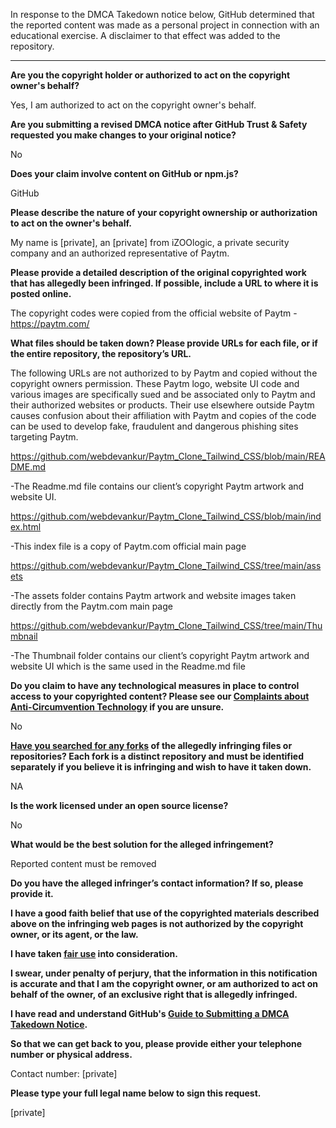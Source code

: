 In response to the DMCA Takedown notice below, GitHub determined that the reported content was made as a personal project in connection with an educational exercise. A disclaimer to that effect was added to the repository.

---

**Are you the copyright holder or authorized to act on the copyright owner's behalf?**

Yes, I am authorized to act on the copyright owner's behalf.

**Are you submitting a revised DMCA notice after GitHub Trust & Safety requested you make changes to your original notice?**

No

**Does your claim involve content on GitHub or npm.js?**

GitHub

**Please describe the nature of your copyright ownership or authorization to act on the owner's behalf.**

My name is [private], an [private] from iZOOlogic, a private security company and an authorized representative of Paytm.

**Please provide a detailed description of the original copyrighted work that has allegedly been infringed. If possible, include a URL to where it is posted online.**

The copyright codes were copied from the official website of Paytm - https://paytm.com/

**What files should be taken down? Please provide URLs for each file, or if the entire repository, the repository’s URL.**

The following URLs are not authorized to by Paytm and copied without the copyright owners permission. These Paytm logo, website UI code and various images are specifically sued and be associated only to Paytm and their authorized websites or products. Their use elsewhere outside Paytm causes confusion about their affiliation with Paytm and copies of the code can be used to develop fake, fraudulent and dangerous phishing sites targeting Paytm.

 

https://github.com/webdevankur/Paytm_Clone_Tailwind_CSS/blob/main/README.md

-The Readme.md file contains our client’s copyright Paytm artwork and website UI.


https://github.com/webdevankur/Paytm_Clone_Tailwind_CSS/blob/main/index.html

-This index file is a copy of Paytm.com official main page

https://github.com/webdevankur/Paytm_Clone_Tailwind_CSS/tree/main/assets

-The assets folder contains Paytm artwork and website images taken directly from the Paytm.com main page

https://github.com/webdevankur/Paytm_Clone_Tailwind_CSS/tree/main/Thumbnail

-The Thumbnail folder contains our client’s copyright Paytm artwork and website UI which is the same used in the Readme.md file

**Do you claim to have any technological measures in place to control access to your copyrighted content? Please see our <a href="https://docs.github.com/articles/guide-to-submitting-a-dmca-takedown-notice#complaints-about-anti-circumvention-technology">Complaints about Anti-Circumvention Technology</a> if you are unsure.**

No

**<a href="https://docs.github.com/articles/dmca-takedown-policy#b-what-about-forks-or-whats-a-fork">Have you searched for any forks</a> of the allegedly infringing files or repositories? Each fork is a distinct repository and must be identified separately if you believe it is infringing and wish to have it taken down.**

NA

**Is the work licensed under an open source license?**

No

**What would be the best solution for the alleged infringement?**

Reported content must be removed

**Do you have the alleged infringer’s contact information? If so, please provide it.**

**I have a good faith belief that use of the copyrighted materials described above on the infringing web pages is not authorized by the copyright owner, or its agent, or the law.**

**I have taken <a href="https://www.lumendatabase.org/topics/22">fair use</a> into consideration.**

**I swear, under penalty of perjury, that the information in this notification is accurate and that I am the copyright owner, or am authorized to act on behalf of the owner, of an exclusive right that is allegedly infringed.**

**I have read and understand GitHub's <a href="https://docs.github.com/articles/guide-to-submitting-a-dmca-takedown-notice/">Guide to Submitting a DMCA Takedown Notice</a>.**

**So that we can get back to you, please provide either your telephone number or physical address.**

Contact number: [private]

**Please type your full legal name below to sign this request.**

[private]
